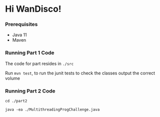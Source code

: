 # Hi WanDisco!

### Prerequisites
- Java 11
- Maven

### Running Part 1 Code
The code for part resides in `./src`

Run `mvn test`, to run the junit tests to check the classes output the correct volume

### Running Part 2 Code
`cd ./part2`

`java -ea ./MultithreadingProgChallenge.java`